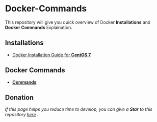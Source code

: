 # Docker-Commands
This repository will give you quick overview of Docker **Installations** and **Docker Commands** Explaination.


## Installations 
- [Docker Installation Guide for **CentOS 7**](https://github.com/abhishekbudruk007/Docker-Commands/blob/master/Docker%20Installation%20Guide%20(%20CentOS%207%20).md)


## Docker Commands
- **[Commands](https://github.com/abhishekbudruk007/Docker-Commands/blob/master/Docker%20Commands.md)**

## Donation
*If this page helps you reduce time to develop, you can give a **Star** to this repository [here](https://github.com/abhishekbudruk007/Docker-Commands) .*  